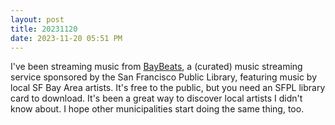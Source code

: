 ```yaml
---
layout: post
title: 20231120
date: 2023-11-20 05:51 PM
---
```

I've been streaming music from [BayBeats](https://baybeats.sfpl.org/albums), a (curated) music streaming service sponsored by the San Francisco Public Library, featuring music by local SF Bay Area artists. It's free to the public, but you need an SFPL library card to download. It's been a great way to discover local artists I didn't know about. I hope other municipalities start doing the same thing, too. 

